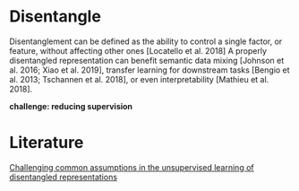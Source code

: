 # Disentangle

Disentanglement can be defined as the ability to control a single factor, or feature, without affecting other ones [Locatello et al. 2018] A properly disentangled representation can benefit semantic data mixing [Johnson et al. 2016; Xiao et al. 2019], transfer learning for downstream tasks [Bengio et al. 2013; Tschannen et al. 2018], or even interpretability [Mathieu et al. 2018].



**challenge: reducing supervision**



































# Literature

[Challenging common assumptions in the unsupervised learning of disentangled representations](https://arxiv.org/abs/1811.12359)